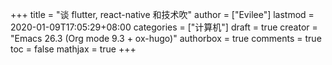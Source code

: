 +++
title = "谈 flutter, react-native 和技术吹"
author = ["Evilee"]
lastmod = 2020-01-09T17:05:29+08:00
categories = ["计算机"]
draft = true
creator = "Emacs 26.3 (Org mode 9.3 + ox-hugo)"
authorbox = true
comments = true
toc = false
mathjax = true
+++
